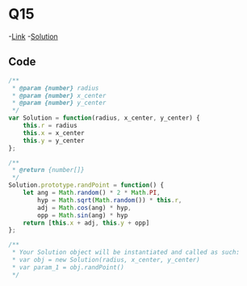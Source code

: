# Q15

-[Link](https://leetcode.com/problems/generate-random-point-in-a-circle/)
-[Solution](https://leetcode.com/problems/generate-random-point-in-a-circle/submissions/888310365/)

## Code
```js
/**
 * @param {number} radius
 * @param {number} x_center
 * @param {number} y_center
 */
var Solution = function(radius, x_center, y_center) {
    this.r = radius
    this.x = x_center
    this.y = y_center
};

/**
 * @return {number[]}
 */
Solution.prototype.randPoint = function() {
    let ang = Math.random() * 2 * Math.PI,
        hyp = Math.sqrt(Math.random()) * this.r,
        adj = Math.cos(ang) * hyp,
        opp = Math.sin(ang) * hyp
    return [this.x + adj, this.y + opp]
};

/** 
 * Your Solution object will be instantiated and called as such:
 * var obj = new Solution(radius, x_center, y_center)
 * var param_1 = obj.randPoint()
 */
```
